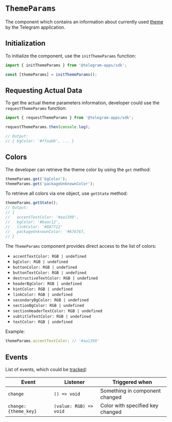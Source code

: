 # `ThemeParams`

The component which contains an information about currently
used [theme](../../../platform/theming.md) by the Telegram application.

## Initialization

To initialize the component, use the `initThemeParams` function:

```typescript
import { initThemeParams } from '@telegram-apps/sdk';

const [themeParams] = initThemeParams();  
```

## Requesting Actual Data

To get the actual theme parameters information, developer could use the `requestThemeParams`
function:

```typescript
import { requestThemeParams } from '@telegram-apps/sdk';

requestThemeParams.then(console.log);

// Output:
// { bgColor: '#ffaabb', ... }
```

## Colors

The developer can retrieve the theme color by using the `get` method:

```typescript
themeParams.get('bgColor');
themeParams.get('packageUnknownColor');
```

To retrieve all colors via one object, use `getState` method:

```typescript
themeParams.getState();
// Output:
// {
//   accentTextColor: '#aa1399',
//   bgColor: '#baac12',
//   linkColor: '#887722'
//   packageUnknownColor: '#676767,
// }
```

The `ThemeParams` component provides direct access to the list of colors:

- `accentTextColor: RGB | undefined`
- `bgColor: RGB | undefined`
- `buttonColor: RGB | undefined`
- `buttonTextColor: RGB | undefined`
- `destructiveTextColor: RGB | undefined`
- `headerBgColor: RGB | undefined`
- `hintColor: RGB | undefined`
- `linkColor: RGB | undefined`
- `secondaryBgColor: RGB | undefined`
- `sectionBgColor: RGB | undefined`
- `sectionHeaderTextColor: RGB | undefined`
- `subtitleTextColor: RGB | undefined`
- `textColor: RGB | undefined`

Example:

```typescript
themeParams.accentTextColor; // '#aa1399'
```

## Events

List of events, which could be [tracked](../components#events):

| Event                | Listener               | Triggered when                   |
|----------------------|------------------------|----------------------------------|
| `change`             | `() => void`           | Something in component changed   |
| `change:{theme_key}` | `(value: RGB) => void` | Color with specified key changed |